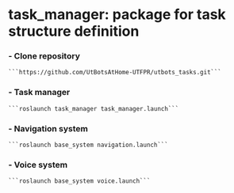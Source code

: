 # task_manager: package for task structure definition

### - Clone repository
    ```https://github.com/UtBotsAtHome-UTFPR/utbots_tasks.git```

### - Task manager
    ```roslaunch task_manager task_manager.launch```

### - Navigation system
    ```roslaunch base_system navigation.launch```

### - Voice system
    ```roslaunch base_system voice.launch```